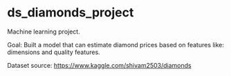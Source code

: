 # ds_diamonds_project

Machine learning project. 

Goal: Built a model that can estimate diamond prices based on features like: dimensions and quality features.

Dataset source: https://www.kaggle.com/shivam2503/diamonds

